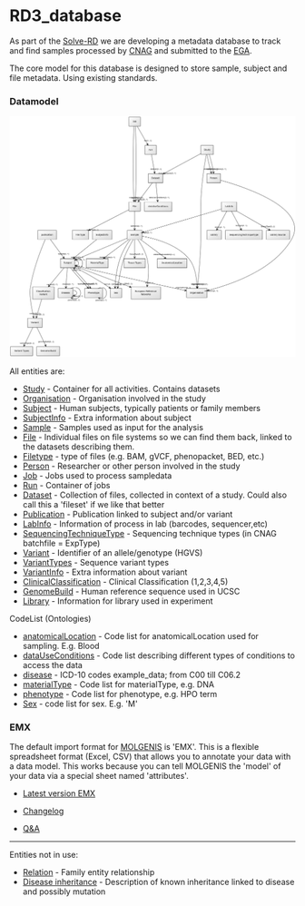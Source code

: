 # RD3_database

As part of the [Solve-RD](http://solve-rd.eu/) we are developing a metadata database to track and find samples processed by [CNAG](https://www.cnag.crg.eu/) and submitted to the [EGA](https://ega-archive.org/).

The core model for this database is designed to store sample, subject and file metadata. Using existing standards.

### Datamodel ###

![v1.2](/UML/RD3_v1.2_UML_diagram.png)

All entities are:

* [Study](/datamodel/study.md) - Container for all activities. Contains datasets
* [Organisation](/datamodel/organisation.md) - Organisation involved in the study
* [Subject](/datamodel/subject.md) - Human subjects, typically patients or family members
* [SubjectInfo](/datamodel/SubjectInfo.md) - Extra information about subject
* [Sample](/datamodel/sample.md) - Samples used as input for the analysis
* [File](/datamodel/file.md) - Individual files on file systems so we can find them back, linked to the datasets describing them.
* [Filetype](/datamodel/Filetype.md) - type of files (e.g. BAM, gVCF, phenopacket, BED, etc.)
* [Person](/datamodel/person.md) - Researcher or other person involved in the study  
* [Job](/datamodel/job.md) - Jobs used to process sampledata
* [Run](/datamodel/run.md) - Container of jobs
* [Dataset](/datamodel/dataset.md) - Collection of files, collected in context of a study. Could also call this a 'fileset' if we like that better
* [Publication](/datamodel/publication.md) - Publication linked to subject and/or variant
* [LabInfo](/datamodel/LabInfo.md) - Information of process in lab (barcodes, sequencer,etc)
* [SequencingTechniqueType](/datamodel/SequencingTechniqueType.md) -  Sequencing technique types (in CNAG batchfile = ExpType)
* [Variant](/datamodel/variant.md) - Identifier of an allele/genotype (HGVS)
* [VariantTypes](/datamodel/VariantTypes.md) - Sequence variant types
* [VariantInfo](/datamodel/VariantInfo.md) - Extra information about variant
* [ClinicalClassification](/datamodel/ClinicalClassification.md) - Clinical Classification (1,2,3,4,5)
* [GenomeBuild](/datamodel/GenomeBuild.md) - Human reference sequence used in UCSC
* [Library](/datamodel/Library.md) - Information for library used in experiment
 

CodeList (Ontologies)
* [anatomicalLocation](/datamodel/anatomicalLocation.md) - Code list for anatomicalLocation used for sampling. E.g. Blood
* [dataUseConditions](/datamodel/dataUseConditions.md) -  Code list describing different types of conditions to access the data
* [disease](/datamodel/disease.md) - ICD-10 codes example_data; from C00 till C06.2
* [materialType](/datamodel/materialType.md) - Code list for materialType, e.g. DNA
* [phenotype](/datamodel/phenotype.md) - Code list for phenotype, e.g. HPO term
* [Sex](/datamodel/sex.md) - code list for sex. E.g. 'M'

### EMX ###

The default import format for [MOLGENIS](https://www.molgenis.org/) is 'EMX'. This is a flexible spreadsheet format (Excel, CSV) that allows you to annotate your data with a data model. This works because you can tell MOLGENIS the 'model' of your data via a special sheet named 'attributes'.

* [Latest version EMX](/EMX/RD3_v1.2.xlsx)

* [Changelog](/datamodel/Changelog.md)
* [Q&A](/q&a.md)
---
Entities not in use:
* [Relation](/datamodel/relation.md) - Family entity relationship
* [Disease inheritance](/datamodel/diseaseInheritance.md) - Description of known inheritance linked to disease and possibly mutation

